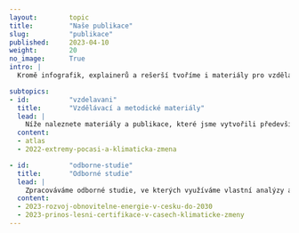 ```yaml
---
layout:        topic
title:         "Naše publikace"
slug:          "publikace"
published:     2023-04-10
weight:        20
no_image:      True
intro: |
  Kromě infografik, explainerů a rešerší tvoříme i materiály pro vzdělávání a zpracováváme odborné studie. Na publikacích často spolupracujeme s dalšími aktéry – ať už jde o nevládní organizace, firmy nebo tvůrce politik a politické představitele.

subtopics:
- id:          "vzdelavani"
  title:       "Vzdělávací a metodické materiály"
  lead: |
    Níže naleznete materiály a publikace, které jsme vytvořili především (ale nejen) pro vyučující a studenty. Naši klíčovou publikaci představuje Atlas klimatické změny, který je základním průvodcem změnami v atmosféře a riziky oteplování. Dále zde naleznete i zahraniční materiály, které jsme přeložili a doplnili o český kontext.
  content:
  - atlas
  - 2022-extremy-pocasi-a-klimaticka-zmena

- id:          "odborne-studie"
  title:       "Odborné studie"
  lead: |
    Zpracováváme odborné studie, ve kterých využíváme vlastní analýzy a modelování. Pokud byste chtěli využít naši expertízu a nechat si námi nějakou studii nebo její část vypracovat, [ozvěte se nám](https://faktaoklimatu.cz/jak-pouzivat#kontakt).
  content:
  - 2023-rozvoj-obnovitelne-energie-v-cesku-do-2030
  - 2023-prinos-lesni-certifikace-v-casech-klimaticke-zmeny
---
```

